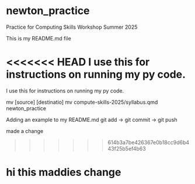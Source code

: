 # newton_practice
Practice for Computing Skills Workshop Summer 2025

This is my README.md file

<<<<<<< HEAD
I use this for instructions on running my py code. 
=======
I use this for instructions on running my py code. 


mv [source] [destinatio]
mv compute-skills-2025/syllabus.qmd newton_practice

Adding an example to my README.md
git add -> git commit -> git push 

made a change
>>>>>>> 614b3a7be426367e0b18cc9d6b443f25b5ef4b63

# hi this maddies change 